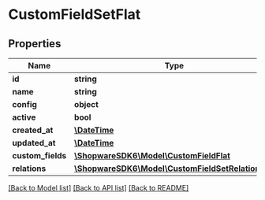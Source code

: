 # CustomFieldSetFlat

## Properties
Name | Type | Description | Notes
------------ | ------------- | ------------- | -------------
**id** | **string** |  | [optional] 
**name** | **string** |  | 
**config** | **object** |  | [optional] 
**active** | **bool** |  | [optional] 
**created_at** | [**\DateTime**](\DateTime.md) |  | 
**updated_at** | [**\DateTime**](\DateTime.md) |  | 
**custom_fields** | [**\ShopwareSDK6\Model\CustomFieldFlat**](CustomFieldFlat.md) |  | [optional] 
**relations** | [**\ShopwareSDK6\Model\CustomFieldSetRelationFlat**](CustomFieldSetRelationFlat.md) |  | [optional] 

[[Back to Model list]](../../README.md#documentation-for-models) [[Back to API list]](../../README.md#documentation-for-api-endpoints) [[Back to README]](../../README.md)

